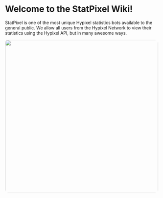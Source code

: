 # Welcome to the StatPixel Wiki!
StatPixel is one of the most unique Hypixel statistics bots available to the general public. We allow all users from the Hypixel Network to view their statistics using the Hypixel API, but in many awesome ways.

<img src="/assets/img/pages/home/defone_stats.png" height="500" style="border-radius: 10px;">
